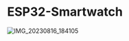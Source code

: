 # ESP32-Smartwatch

![IMG_20230816_184105](https://github.com/Cobaltmaster/ESP32-Smartwatch/assets/140275627/a34628ee-c4a2-4b89-acc5-2a8a155c9f14)
